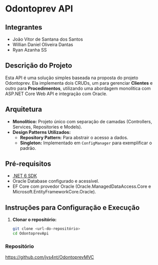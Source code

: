 # Odontoprev API

## Integrantes
- João Vitor de Santana dos Santos
- Willian Daniel Oliveira Dantas
- Ryan Azanha SS

## Descrição do Projeto
Esta API é uma solução simples baseada na proposta do projeto Odontoprev. Ela implementa dois CRUDs, um para gerenciar **Clientes** e outro para **Procedimentos**, utilizando uma abordagem monolítica com ASP.NET Core Web API e integração com Oracle.

## Arquitetura
- **Monolítico:** Projeto único com separação de camadas (Controllers, Services, Repositories e Models).
- **Design Patterns Utilizados:**
    - **Repository Pattern:** Para abstrair o acesso a dados.
    - **Singleton:** Implementado em `ConfigManager` para exemplificar o padrão.

## Pré-requisitos
- [.NET 6 SDK](https://dotnet.microsoft.com/download/dotnet/6.0)
- Oracle Database configurado e acessível.
- EF Core com provedor Oracle (Oracle.ManagedDataAccess.Core e Microsoft.EntityFrameworkCore.Oracle).

## Instruções para Configuração e Execução

1. **Clonar o repositório:**
   ```bash
   git clone <url-do-repositório>
   cd OdontoprevApi
   
### Repositório

https://github.com/jvs4nt/OdontoprevMVC

